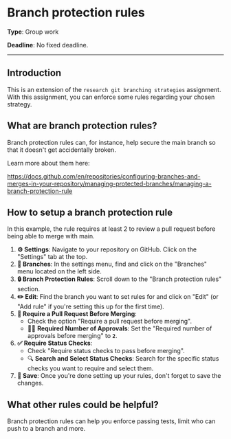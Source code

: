 # Branch protection rules

**Type**: Group work

**Deadline**: No fixed deadline. 

---

## Introduction

This is an extension of the `research git branching strategies` assignment. With this assignment, you can enforce some rules regarding your chosen strategy. 

## What are branch protection rules?

Branch protection rules can, for instance, help secure the main branch so that it doesn't get accidentally broken.

Learn more about them here:

https://docs.github.com/en/repositories/configuring-branches-and-merges-in-your-repository/managing-protected-branches/managing-a-branch-protection-rule


## How to setup a branch protection rule

In this example, the rule requires at least 2 to review a pull request before being able to merge with main.

1. **⚙️ Settings**: Navigate to your repository on GitHub. Click on the "Settings" tab at the top.
2. **🌿 Branches**: In the settings menu, find and click on the "Branches" menu located on the left side.
3. **🔒 Branch Protection Rules**: Scroll down to the "Branch protection rules" section.
4. **✏️ Edit**: Find the branch you want to set rules for and click on "Edit" (or "Add rule" if you're setting this up for the first time).
5. **🔀 Require a Pull Request Before Merging**:
    - Check the option "Require a pull request before merging".
    - 🧑‍⚖️ **Required Number of Approvals**: Set the "Required number of approvals before merging" to **`2`**.
6. **✅ Require Status Checks**:
    - Check "Require status checks to pass before merging".
    - 🔍 **Search and Select Status Checks**: Search for the specific status checks you want to require and select them.
7. **💾 Save**: Once you're done setting up your rules, don't forget to save the changes.


## What other rules could be helpful?

Branch protection rules can help you enforce passing tests, limit who can push to a branch and more.